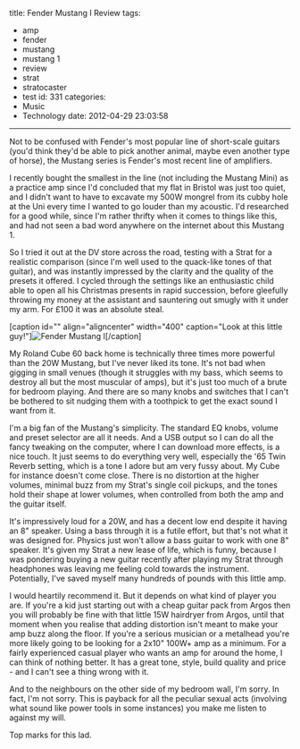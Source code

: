 title: Fender Mustang I Review
tags:
  - amp
  - fender
  - mustang
  - mustang 1
  - review
  - strat
  - stratocaster
  - test
id: 331
categories:
  - Music
  - Technology
date: 2012-04-29 23:03:58
---

Not to be confused with Fender's most popular line of short-scale guitars (you'd think they'd be able to pick another animal, maybe even another type of horse), the Mustang series is Fender's most recent line of amplifiers.

I recently bought the smallest in the line (not including the Mustang Mini) as a practice amp since I'd concluded that my flat in Bristol was just too quiet, and I didn't want to have to excavate my 500W mongrel from its cubby hole at the Uni every time I wanted to go louder than my acoustic. I'd researched for a good while, since I'm rather thrifty when it comes to things like this, and had not seen a bad word anywhere on the internet about this Mustang 1.

<!-- more -->

So I tried it out at the DV store across the road, testing with a Strat for a realistic comparison (since I'm well used to the quack-like tones of that guitar), and was instantly impressed by the clarity and the quality of the presets it offered. I cycled through the settings like an enthusiastic child able to open all his Christmas presents in rapid succession, before gleefully throwing my money at the assistant and sauntering out smugly with it under my arm. For £100 it was an absolute steal.

[caption id="" align="aligncenter" width="400" caption="Look at this little guy!"]![](http://jh47.com/img/mustang.jpg "Fender Mustang I")[/caption]

My Roland Cube 60 back home is technically three times more powerful than the 20W Mustang, but I've never liked its tone. It's not bad when gigging in small venues (though it struggles with my bass, which seems to destroy all but the most muscular of amps), but it's just too much of a brute for bedroom playing. And there are so many knobs and switches that I can't be bothered to sit nudging them with a toothpick to get the exact sound I want from it.

I'm a big fan of the Mustang's simplicity. The standard EQ knobs, volume and preset selector are all it needs. And a USB output so I can do all the fancy tweaking on the computer, where I can download more effects, is a nice touch. It just seems to do everything very well, especially the '65 Twin Reverb setting, which is a tone I adore but am very fussy about. My Cube for instance doesn't come close. There is no distortion at the higher volumes, minimal buzz from my Strat's single coil pickups, and the tones hold their shape at lower volumes, when controlled from both the amp and the guitar itself.

It's impressively loud for a 20W, and has a decent low end despite it having an 8" speaker. Using a bass through it is a futile effort, but that's not what it was designed for. Physics just won't allow a bass guitar to work with one 8" speaker. It's given my Strat a new lease of life, which is funny, because I was pondering buying a new guitar recently after playing my Strat through headphones was leaving me feeling cold towards the instrument. Potentially, I've saved myself many hundreds of pounds with this little amp.

I would heartily recommend it. But it depends on what kind of player you are. If you're a kid just starting out with a cheap guitar pack from Argos then you will probably be fine with that little 15W hairdryer from Argos, until that moment when you realise that adding distortion isn't meant to make your amp buzz along the floor. If you're a serious musician or a metalhead you're more likely going to be looking for a 2x10" 100W+ amp as a minimum. For a fairly experienced casual player who wants an amp for around the home, I can think of nothing better. It has a great tone, style, build quality and price - and I can't see a thing wrong with it.

And to the neighbours on the other side of my bedroom wall, I'm sorry. In fact, I'm not sorry. This is payback for all the peculiar sexual acts (involving what sound like power tools in some instances) you make me listen to against my will.

Top marks for this lad.